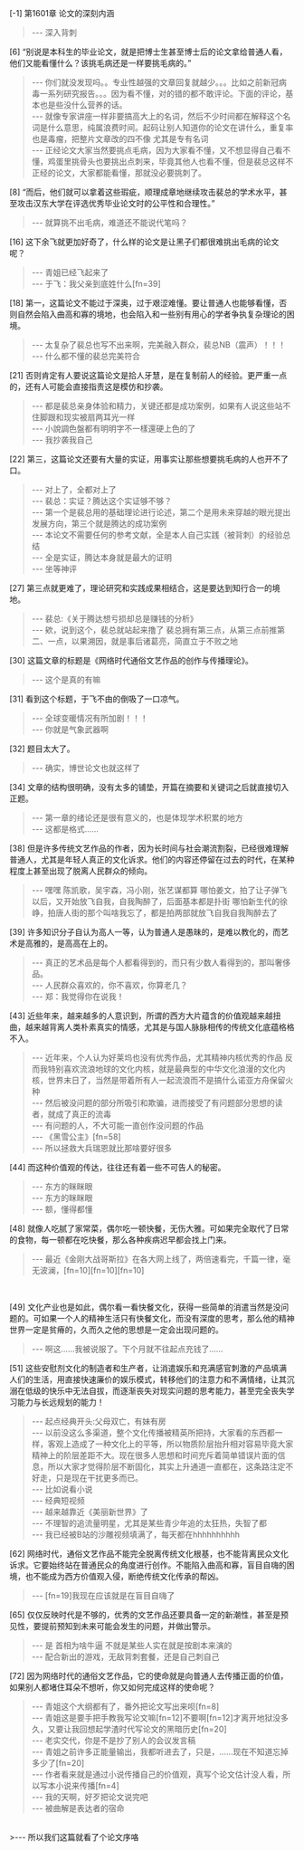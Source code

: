 
[-1] 第1601章 论文的深刻内涵
>--- 深入背刺<br>

[6] “别说是本科生的毕业论文，就是把博士生甚至博士后的论文拿给普通人看，他们又能看懂什么？该挑毛病还是一样要挑毛病的。”
>--- 你们就没发现吗。。专业性越强的文章回复就越少。。。比如之前新冠病毒一系列研究报告。。。因为看不懂，对的错的都不敢评论。下面的评论，基本也是些没什么营养的话。<br>
>--- 就像专家讲座一样非要搞高大上的名词，然后不少时间都在解释这个名词是什么意思，纯属浪费时间。起码让别人知道你的论文在讲什么，重复率也是毒瘤，把整片文章改的四不像 尤其是专有名词<br>
>--- 正经论文大家当然要挑点毛病，因为大家看不懂，又不想显得自己看不懂，鸡蛋里挑骨头也要挑出点刺来，毕竟其他人也看不懂，但是裴总这样不正经的论文，大家都能看懂，那就没必要挑刺了。<br>

[8] “而后，他们就可以拿着这些瑕疵，顺理成章地继续攻击裴总的学术水平，甚至攻击汉东大学在评选优秀毕业论文时的公平性和合理性。”
>--- 就算挑不出毛病，难道还不能说代笔吗？<br>

[16] 这下余飞就更加好奇了，什么样的论文是让黑子们都很难挑出毛病的论文呢？
>--- 青姐已经飞起来了<br>
>--- 于飞：我父亲到底姓什么[fn=39]<br>

[18] 第一，这篇论文不能过于深奥，过于艰涩难懂。要让普通人也能够看懂，否则自然会陷入曲高和寡的境地，也会陷入和一些别有用心的学者争执复杂理论的困境。
>--- 太复杂了裴总也写不出来啊，完美融入群众，裴总NB（震声）！！！<br>
>--- 什么都不懂的裴总完美符合<br>

[21] 否则肯定有人要说这篇论文是拾人牙慧，是在复制前人的经验。更严重一点的，还有人可能会直接指责这是模仿和抄袭。
>--- 都是裴总亲身体验和精力，关键还都是成功案例，如果有人说这些站不住脚跟和现实被扇两耳光一样<br>
>--- 小說調色盤都有明明字不一樣還硬上色的了<br>
>--- 我抄袭我自己<br>

[22] 第三，这篇论文还要有大量的实证，用事实让那些想要挑毛病的人也开不了口。
>--- 对上了，全都对上了<br>
>--- 裴总：实证？腾达这个实证够不够？<br>
>--- 第一个是裴总用的基础理论进行论述，第二个是用未来穿越的眼光提出发展方向，第三个就是腾达的成功案例<br>
>--- 本论文不需要任何的参考文献，全是本人自己实践（被背刺）的经验总结<br>
>--- 全是实证，腾达本身就是最大的证明<br>
>--- 坐等神评<br>

[27] 第三点就更难了，理论研究和实践成果相结合，这是要达到知行合一的境地。
>--- 裴总:《关于腾达想亏损却总是赚钱的分析》<br>
>--- 欸，说到这个，裴总就站起来撸了
裴总拥有第三点，从第三点前推第二、一点，以果溯因，就是事后诸葛亮，简直立于不败之地<br>

[30] 这篇文章的标题是《网络时代通俗文艺作品的创作与传播理论》。
>--- 这个是真的有嘛<br>

[31] 看到这个标题，于飞不由的倒吸了一口凉气。
>--- 全球变暖情况有所加剧！！！<br>
>--- 你就是气象武器啊<br>

[32] 题目太大了。
>--- 确实，博世论文也就这样了<br>

[34] 文章的结构很明确，没有太多的铺垫，开篇在摘要和关键词之后就直接切入正题。
>--- 第一章的绪论还是很有意义的，也是体现学术积累的地方<br>
>--- 这都是格式……<br>

[38] 但是许多传统文艺作品的作者，因为长时间与社会潮流割裂，已经很难理解普通人，尤其是年轻人真正的文化诉求。他们的内容还停留在过去的时代，在某种程度上甚至出现了脱离人民群众的倾向。
>--- 嘿嘿
陈凯歌，吴宇森，冯小刚，张艺谋都算
哪怕姜文，拍了让子弹飞以后，又开始放飞自我，自我陶醉了，后面基本都是扑街
哪怕新生代的徐峥，拍唐人街的那个叫啥我忘了，都是拍两部就放飞自我自我陶醉去了<br>

[39] 许多知识分子自认为高人一等，认为普通人是愚昧的，是难以教化的，而艺术是高雅的，是高高在上的。
>--- 真正的艺术品是每个人都看得到的，而只有少数人看得到的，那叫奢侈品。<br>
>--- 人民群众喜欢的，你不喜欢，你算老几？<br>
>--- 郑：我觉得你在说我！<br>

[43] 近些年来，越来越多的人意识到，所谓的西方大片蕴含的价值观越来越扭曲，越来越背离人类朴素真实的情感，尤其是与国人脉脉相传的传统文化底蕴格格不入。
>--- 近年来，个人认为好莱坞也没有优秀作品，尤其精神内核优秀的作品
反而我特别喜欢流浪地球的文化内核，就是最典型的中华文化浪漫的文化内核，世界末日了，当然是带着所有人一起流浪而不是搞什么诺亚方舟保留火种<br>
>--- 然后被没问题的部分所吸引和欺骗，进而接受了有问题部分思想的读者，就成了真正的流毒<br>
>--- 有问题的人，不大可能一直创作没问题的作品<br>
>--- 《黑雪公主》[fn=58]<br>
>--- 所以拯救大兵瑞恩就比那啥要好很多<br>

[44] 而这种价值观的传达，往往还有着一些不可告人的秘密。
>--- 东方的眯眯眼<br>
>--- 东方的眯眯眼<br>
>--- 额，懂得都懂<br>

[48] 就像人吃腻了家常菜，偶尔吃一顿快餐，无伤大雅。可如果完全取代了日常的食物，每一顿都在吃快餐，那么各种疾病迟早都会找上门来。
>--- 最近《金刚大战哥斯拉》在各大网上线了，两倍速看完，千篇一律，毫无波澜，[fn=10][fn=10][fn=10]
<br>

[49] 文化产业也是如此，偶尔看一看快餐文化，获得一些简单的消遣当然是没问题的。可如果一个人的精神生活只有快餐文化，而没有深度的思考，那么他的精神世界一定是贫瘠的，久而久之他的思想是一定会出现问题的。
>--- 啊这……我被说服了。下个月就不往起点充钱了……<br>

[51] 这些安慰剂文化的制造者和生产者，让消遣娱乐和充满感官刺激的产品填满人们的生活，用直接快速廉价的娱乐模式，转移他们的注意力和不满情绪，让其沉溺在低级的快乐中无法自拔，而逐渐丧失对现实问题的思考能力，甚至完全丧失学习能力与长远规划的能力！
>--- 起点经典开头:父母双亡，有妹有房<br>
>--- 以前没这么多渠道，整个文化传播被精英所把持，大家看的东西都一样，客观上造成了一种文化上的平等，所以物质阶层抬升相对容易毕竟大家精神上的阶层差距不大。现在很多人思想和时间充斥着简单错误片面的信息，所以大家才觉得阶层不断固化，其实上升通道一直都在，这条路注定不好走，只是现在干扰更多而已。<br>
>--- 比如说看小说<br>
>--- 经典短视频<br>
>--- 越来越靠近《美丽新世界》了<br>
>--- 不理智的追流量明星，尤其是某些青少年追的太狂热，失智了都<br>
>--- 我已经被B站的沙雕视频填满了，每天都在hhhhhhhhhh<br>

[62] 网络时代，通俗文艺作品不能完全脱离传统文化根基，也不能背离民众文化诉求。它要始终站在普通民众的角度进行创作。不能陷入曲高和寡，盲目自嗨的困境，也不能成为西方价值观入侵，断绝传统文化传承的帮凶。
>--- [fn=19]我现在应该就是在盲目自嗨了<br>

[65] 仅仅反映时代是不够的，优秀的文艺作品还要具备一定的新潮性，甚至是预见性，要提前预知到未来可能会发生的问题，并做出警示。
>--- 是 首相为啥牛逼
不就是某些人实在就是按剧本来演的<br>
>--- 配合新出的游戏，无敌背刺套餐，还是自己刺自己<br>

[72] 因为网络时代的通俗文艺作品，它的使命就是向普通人去传播正面的价值，如果别人都堵住耳朵不想听，你又如何完成这样的使命呢？
>--- 青姐这个大纲都有了，番外把论文写出来呗[fn=8]<br>
>--- 青姐这是要手把手教我写论文嘛[fn=12]不要啊[fn=12]才离开地狱没多久，又要让我回想起学渣时代写论文的黑暗历史[fn=20]<br>
>--- 老实交代，你是不是抄了别人的会议发言稿<br>
>--- 青姐之前许多正能量输出，我都听进去了，只是，……现在不知道忘掉多少了[fn=20]<br>
>--- 作者看来就是通过小说传播自己的价值观，真写个论文估计没人看，所以写本小说来传播[fn=4]<br>
>--- 我的天啊，好歹把论文说完吧<br>
>--- 被曲解是表达者的宿命
<br>
>--- 所以我们这篇就看了个论文序咯<br>
